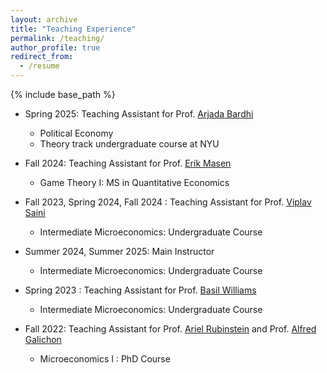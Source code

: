 ```yaml
---
layout: archive
title: "Teaching Experience"
permalink: /teaching/
author_profile: true
redirect_from:
  - /resume
---
```


{% include base_path %}



* Spring 2025: Teaching Assistant for Prof. [Arjada Bardhi](https://www.arjadabardhi.com/)
  * Political Economy
  * Theory track undergraduate course at NYU
  

* Fall 2024: Teaching Assistant for Prof. [Erik Masen](https://www.erikrmadsen.com/)
  * Game Theory I: MS in Quantitative Economics

* Fall 2023, Spring 2024, Fall 2024 : Teaching Assistant for Prof. [Viplav Saini](https://sites.google.com/view/viplav-saini/)
  * Intermediate Microeconomics: Undergraduate Course
    
* Summer 2024, Summer 2025: Main Instructor
  * Intermediate Microeconomics: Undergraduate Course

* Spring 2023 : Teaching Assistant for Prof. [Basil Williams](https://www.basilwilliams.org/)
  * Intermediate Microeconomics: Undergraduate Course
 
* Fall 2022: Teaching Assistant for Prof. [Ariel Rubinstein](https://arielrubinstein.tau.ac.il/) and Prof. [Alfred Galichon](https://alfredgalichon.com/)
   * Microeconomics I : PhD Course

  

